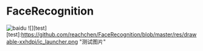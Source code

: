 # FaceRecognition
![baidu](http://www.baidu.com/img/bdlogo.gif "百度logo")
![][test]
[test]:https://github.com/reachchen/FaceRecognition/blob/master/res/drawable-xxhdpi/ic_launcher.png "测试图片"
